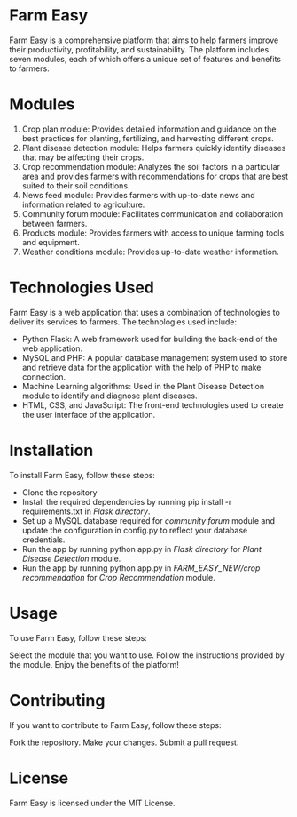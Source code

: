 # Farm Easy #

Farm Easy is a comprehensive platform that aims to help farmers improve their productivity, profitability, and sustainability. The platform includes seven modules, each of which offers a unique set of features and benefits to farmers.

# Modules #
1. Crop plan module: Provides detailed information and guidance on the best practices for planting, fertilizing, and harvesting different crops.
2. Plant disease detection module: Helps farmers quickly identify diseases that may be affecting their crops.
3. Crop recommendation module: Analyzes the soil factors in a particular area and provides farmers with recommendations for crops that are best suited to their soil conditions.
4. News feed module: Provides farmers with up-to-date news and information related to agriculture.
5. Community forum module: Facilitates communication and collaboration between farmers.
6. Products module: Provides farmers with access to unique farming tools and equipment.
7. Weather conditions module: Provides up-to-date weather information.

# Technologies Used #
Farm Easy is a web application that uses a combination of technologies to deliver its services to farmers. The technologies used include:

* Python Flask: A web framework used for building the back-end of the web application.
* MySQL and PHP: A popular database management system used to store and retrieve data for the application with the help of PHP to make connection.
* Machine Learning algorithms: Used in the Plant Disease Detection module to identify and diagnose plant diseases.
* HTML, CSS, and JavaScript: The front-end technologies used to create the user interface of the application. 


# Installation #
To install Farm Easy, follow these steps:
* Clone the repository
* Install the required dependencies by running pip install -r requirements.txt in *Flask directory*.
* Set up a MySQL database required for _community forum_ module and update the configuration in config.py to reflect your database credentials.
* Run the app by running python app.py in *Flask directory* for *Plant Disease Detection* module.
* Run the app by running python app.py in *FARM_EASY_NEW/crop recommendation* for *Crop Recommendation* module.

# Usage #
To use Farm Easy, follow these steps:

Select the module that you want to use.
Follow the instructions provided by the module.
Enjoy the benefits of the platform!

# Contributing  #
If you want to contribute to Farm Easy, follow these steps:

Fork the repository.
Make your changes.
Submit a pull request.

# License #
Farm Easy is licensed under the MIT License.
